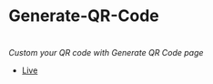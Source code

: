 # Generate-QR-Code
#
*Custom your QR code with Generate QR Code page*
- [Live](https://phunlhce150297.github.io/Generate-QR-Code/)

